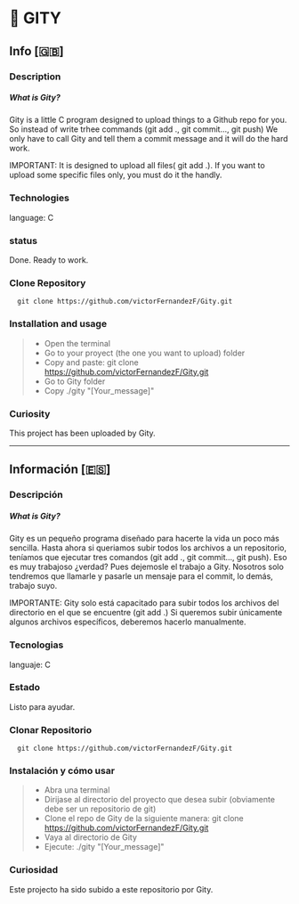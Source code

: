 # :paperclip: GITY
## Info [:gb:]
### Description
##### What is Gity?
Gity is a little C program designed to upload things to a Github repo for you.
So instead of write trhee commands (git add ., git commit..., git push)
We only have to call Gity and tell them a commit message and it will do the hard work.

IMPORTANT: It is designed to upload all files( git add .). If you want to upload some specific files only, you must do it the handly.

### Technologies
language: C  

### status
Done. Ready to work.

### Clone Repository
~~~~
  git clone https://github.com/victorFernandezF/Gity.git    
~~~~

### Installation and usage
> - Open the terminal   
> - Go to your proyect (the one you want to upload) folder   
> - Copy and paste: git clone https://github.com/victorFernandezF/Gity.git    
> - Go to Gity folder   
> - Copy ./gity "[Your_message]"   

### Curiosity
This project has been uploaded by Gity.

<hr/>

## Información [:es:]
### Descripción
##### What is Gity?
Gity es un pequeño programa diseñado para hacerte la vida un poco más sencilla.
Hasta ahora si queriamos subir todos los archivos a un repositorio, teníamos que ejecutar tres comandos (git add ., git commit..., git push). Eso es muy trabajoso ¿verdad?
Pues dejemosle el trabajo a Gity. Nosotros solo tendremos que llamarle y pasarle un mensaje para el commit, lo demás, trabajo suyo.

IMPORTANTE: Gity solo está capacitado para subir todos los archivos del directorio en el que se encuentre (git add .)
Si queremos subir únicamente algunos archivos específicos, deberemos hacerlo manualmente.

### Tecnologias
languaje: C  

### Estado
Listo para ayudar.

### Clonar Repositorio
~~~~
  git clone https://github.com/victorFernandezF/Gity.git    
~~~~

### Instalación y cómo usar
> - Abra una terminal   
> - Dirijase al directorio del proyecto que desea subir (obviamente debe ser un repositorio de git)   
> - Clone el repo de Gity de la siguiente manera: git clone https://github.com/victorFernandezF/Gity.git    
> - Vaya al directorio de Gity   
> - Ejecute: ./gity "[Your_message]"   

### Curiosidad
Este projecto ha sido subido a este repositorio por Gity.
